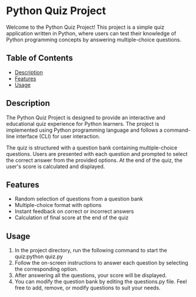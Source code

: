 # Python Quiz Project

Welcome to the Python Quiz Project! This project is a simple quiz application written in Python, where users can test their knowledge of Python programming concepts by answering multiple-choice questions.

## Table of Contents

- [Description](#description)
- [Features](#features)
- [Usage](#usage)


## Description

The Python Quiz Project is designed to provide an interactive and educational quiz experience for Python learners. The project is implemented using Python programming language and follows a command-line interface (CLI) for user interaction.

The quiz is structured with a question bank containing multiple-choice questions. Users are presented with each question and prompted to select the correct answer from the provided options. At the end of the quiz, the user's score is calculated and displayed.

## Features

- Random selection of questions from a question bank
- Multiple-choice format with options
- Instant feedback on correct or incorrect answers
- Calculation of final score at the end of the quiz

## Usage

1. In the project directory, run the following command to start the quiz:python quiz.py
2. Follow the on-screen instructions to answer each question by selecting the corresponding option.
3. After answering all the questions, your score will be displayed.
4. You can modify the question bank by editing the questions.py file. Feel free to add, remove, or modify questions to suit your needs.
